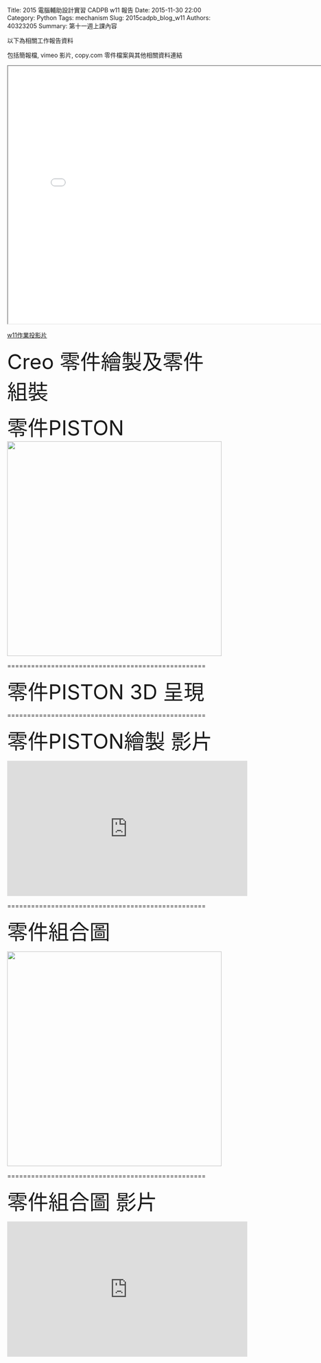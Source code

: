 Title: 2015 電腦輔助設計實習 CADPB w11 報告
Date: 2015-11-30 22:00
Category: Python
Tags: mechanism
Slug: 2015cadpb_blog_w11
Authors: 40323205
Summary: 第十一週上課內容

以下為相關工作報告資料

包括簡報檔, vimeo 影片, copy.com 零件檔案與其他相關資料連結

<iframe src="cadp_w11_lecture.html" width="800" height="600"></iframe>

<p><a href="cadp_w11_lecture.html" target="_blank">w11作業投影片</a></p>


<font size="10">Creo 零件繪製及零件組裝</font>


<font size="10">零件PISTON</font>
<img src="https://copy.com/LpyJ2YwLMRWUjohh" width="500" ></img>



==================================================


<font size="10">零件PISTON 3D 呈現</font>


<script src="https://embed.github.com/view/3d/40323205/group3/master/piston.stl"></script>



==================================================




<font size="10">零件PISTON繪製 影片</font>

<iframe width="560" height="315" src="https://www.youtube.com/embed/e_lFVaNMtvw" frameborder="0" allowfullscreen></iframe>



==================================================




<font size="10">零件組合圖</font>

<img src="https://copy.com/JaV0VWD9wXPjxKXu" width="500" ></img>




==================================================



<font size="10">零件組合圖 影片</font>



<iframe width="560" height="315" src="https://www.youtube.com/embed/573jYMOXcSA" frameborder="0" allowfullscreen></iframe>
